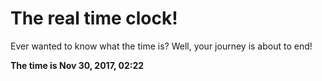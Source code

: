 # The real time clock!

Ever wanted to know what the time is? Well, your journey is about to end!

**The time is Nov 30, 2017, 02:22**